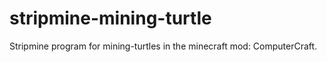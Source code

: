 # stripmine-mining-turtle
Stripmine program for mining-turtles in the minecraft mod: ComputerCraft.
